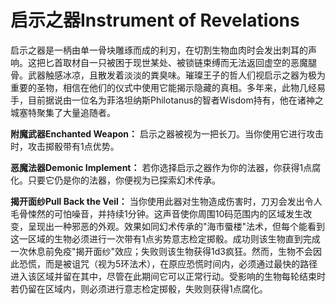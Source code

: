 # 启示之器Instrument of Revelations

启示之器是一柄由单一骨块雕琢而成的利刃，在切割生物血肉时会发出刺耳的声响。这把匕首取材自一只被困于现世某处、被锁链束缚而无法返回虚空的恶魔腿骨。武器触感冰凉，且散发着淡淡的粪臭味。璀璨王子的哲人们视启示之器为极为重要的圣物，相信在他们的仪式中使用它能揭示隐藏的真相。多年来，此物几经易手，目前据说由一位名为菲洛坦纳斯Philotanus的智者Wisdom持有，他在诸神之城塞特聚集了大量追随者。

**附魔武器Enchanted Weapon：**
启示之器被视为一把长刀。当你使用它进行攻击时，攻击掷骰带有1点优势。

**恶魔法器Demonic Implement：**
若你选择启示之器作为你的法器，你获得1点腐化。只要它仍是你的法器，你便视为已探索幻术传承。

**揭开面纱Pull Back the Veil：**
当你使用此器对生物造成伤害时，刀刃会发出令人毛骨悚然的可怕噪音，并持续1分钟。这声音使你周围10码范围内的区域发生改变，呈现出一种邪恶的外观。效果如同幻术传承的"海市蜃楼"法术，但每个能看到这一区域的生物必须进行一次带有1点劣势意志检定掷骰。成功则该生物直到完成一次休息前免疫"揭开面纱"效应；失败则该生物获得1d3疯狂。然而，生物不会因此恐慌，而是被诅咒（视为5环法术），在原应恐慌时间内，必须通过最快的路径进入该区域并留在其中，尽管在此期间它可以正常行动。受影响的生物每轮结束时若仍留在区域内，则必须进行意志检定掷骰，失败则获得1点腐化。
